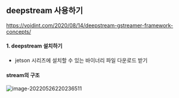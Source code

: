 ## deepstream 사용하기

https://voidint.com/2020/08/14/deepstream-gstreamer-framework-concepts/



#### 1. deepstream 설치하기

- jetson 시리즈에 설치할 수 있는 바이너리 파일 다운로드 받기







#### stream의 구조

![image-20220526220236511](C:\Users\4545a\AppData\Roaming\Typora\typora-user-images\image-20220526220236511.png)

